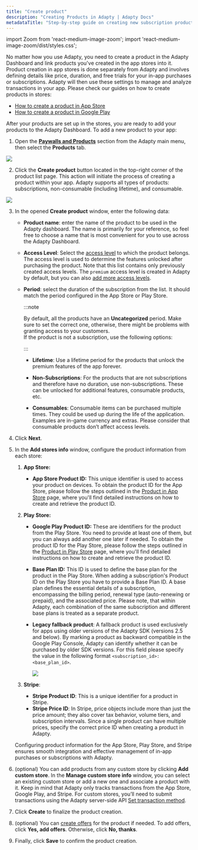 ```yaml
---
title: "Create product"
description: "Creating Products in Adapty | Adapty Docs"
metadataTitle: "Step-by-step guide on creating new subscription products in Adapty for better revenue management."
---
```


import Zoom from 'react-medium-image-zoom';
import 'react-medium-image-zoom/dist/styles.css';

No matter how you use Adapty, you need to create a product in the Adapty Dashboard and link products you've created in the app stores into it. Product creation in app stores is done separately from Adapty and involves defining details like price, duration, and free trials for your in-app purchases or subscriptions. Adapty will then use these settings to manage and analyze transactions in your app. Please check our guides on how to create products in stores:

- [How to create a product in App Store](app-store-products)
- [How to create a product in Google Play](android-products)

After your products are set up in the stores, you are ready to add your products to the Adapty Dashboard. To add a new product to your app:

1. Open the **[Paywalls and Products](https://app.adapty.io/products)** section from the Adapty main menu, then select the **Products** tab.


<Zoom>
  <img src={require('./img/7c9573a-products_tab.webp').default}
  style={{
    border: '1px solid #727272', /* border width and color */
    width: '700px', /* image width */
    display: 'block', /* for alignment */
    margin: '0 auto' /* center alignment */
  }}
/>
</Zoom>





2. Click the **Create product** button located in the top-right corner of the product list page. This action will initiate the process of creating a product within your app. Adapty supports all types of products: subscriptions, non-consumable \(including lifetime\), and consumable.

<Zoom>
  <img src={require('./img/1d1a1f9-CleanShot_2023-07-28_at_16.38.192x.webp').default}
  style={{
    border: '1px solid #727272', /* border width and color */
    width: '700px', /* image width */
    display: 'block', /* for alignment */
    margin: '0 auto' /* center alignment */
  }}
/>
</Zoom>





3. In the opened **Create product** window, enter the following data:

   - **Product name**: enter the name of the product to be used in the Adapty dashboard. The name is primarily for your reference, so feel free to choose a name that is most convenient for you to use across the Adapty Dashboard.

   - **Access Level**: Select the [access level](access-level) to which the product belongs. The access level is used to determine the features unlocked after purchasing the product. Note that this list contains only previously created access levels. The `premium` access level is created in Adapty by default, but you can also [add more access levels](access-level).

   - **Period**: select the duration of the subscription from the list. It should match the period configured in the App Store or Play Store.
     
     :::note
     
     By default, all the products have an **Uncategorized** period. Make sure to set the correct one, otherwise, there might be problems with granting access to your customers.  
     If the product is not a subscription, use the following options:
     
     :::
     
     - **Lifetime**: Use a lifetime period for the products that unlock the premium features of the app forever.  
     
     - **Non-Subscriptions**: For the products that are not subscriptions and therefore have no duration, use non-subscriptions. These can be unlocked for additional features, consumable products, etc.
     - **Consumables**:  Consumable items can be purchased multiple times. They could be used up during the life of the application. Examples are in-game currency and extras. Please consider that consumable products don’t affect access levels.

4. Click **Next**.

5. In the **Add stores info** window, configure the product information from each store:

   1. **App Store:**

      - **App Store Product ID:** This unique identifier is used to access your product on devices. To obtain the product ID for the App Store, please follow the steps outlined in the [Product in App Store](app-store-products) page, where you'll find detailed instructions on how to create and retrieve the product ID.

   2. **Play Store:** 

      - **Google Play Product ID:** These are identifiers for the product from the Play Store. You need to provide at least one of them, but you can always add another one later if needed.  To obtain the product ID for the Play Store, please follow the steps outlined in the [Product in Play Store](android-products) page, where you'll find detailed instructions on how to create and retrieve the product ID.
      - **Base Plan ID:** This ID is used to define the base plan for the product in the Play Store. When adding a subscription's Product ID on the Play Store you have to provide a Base Plan ID.  A base plan defines the essential details of a subscription, encompassing the billing period, renewal type (auto-renewing or prepaid), and the associated price.  Please note, that within Adapty, each combination of the same subscription and different base plans is treated as a separate product.
      - **Legacy fallback product**: A fallback product is used exclusively for apps using older versions of the Adapty SDK (versions 2.5 and below). By marking a product as backward compatible in the Google Play Console, Adapty can identify whether it can be purchased by older SDK versions. For this field please specify the value in the following format `<subscription_id>:<base_plan_id>`.
      
        <Zoom>
          <img src={require('./img/bb0b34c-CleanShot_2023-07-28_at_16.40.362x.webp').default}
          style={{
            border: '1px solid #727272', /* border width and color */
            width: '700px', /* image width */
            display: 'block', /* for alignment */
            margin: '0 auto' /* center alignment */
          }}
        />
        </Zoom>
      
   3. **Stripe**:
      
      - **Stripe Product ID**: This is a unique identifier for a product in Stripe.
      - **Stripe Price ID**: In Stripe, price objects include more than just the price amount; they also cover tax behavior, volume tiers, and subscription intervals. Since a single product can have multiple prices, specify the correct price ID when creating a product in Adapty.

   Configuring product information for the App Store, Play Store, and Stripe ensures smooth integration and effective management of in-app purchases or subscriptions with Adapty.

6. (optional) You can add products from any custom store by clicking **Add custom store**. In the **Manage custom store info** window, you can select an existing custom store or add a new one and associate a product with it. Keep in mind that Adapty only tracks transactions from the App Store, Google Play, and Stripe. For custom stores, you’ll need to submit transactions using the Adapty server-side API [Set transaction method](ss-set-transaction).

7. Click **Create** to finalize the product creation.

8. (optional) You can [create offers](create-offer) for the product if needed. To add offers, click **Yes, add offers**. Otherwise, click **No, thanks**.

9. Finally, click **Save** to confirm the product creation.